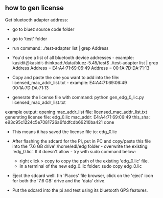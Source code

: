 how to gen license
------------------

Get bluetooth adapter address:
- go to bluez source code folder
- go to 'test' folder
- run command:
./test-adapter list | grep Address
- You'd see a list of all bluetooth device addresses - example:
kasidit@kasidit-thinkpad:/data/bluez-5.45/test$ ./test-adapter list | grep Address
    Address = E4:A4:71:69:06:49
    Address = 00:1A:7D:DA:71:13
    
- Copy and paste the one you want to add into the file: licensed_mac_addr_list.txt - example:
E4:A4:71:69:06:49
00:1A:7D:DA:71:13

- generate the license file with command:
python gen_edg_0_lic.py licensed_mac_addr_list.txt

example output:
opening mac_addr_list file:  licensed_mac_addr_list.txt
generating license file: edg_0.lic
mac_addr: E4:A4:71:69:06:49
this_sha: e93c95c1224c5e7081726a6fddfcdb69210ba421
done

- This means it has saved the license file to: edg_0.lic

- After flashing the sdcard for the Pi, put in PC and copy/paste this file into the '7.6 GB drive':/home/edl/edg folder - overwrite the existing 'edg_0.lic'. If it doesn't allow - try with sudo command below:
  - right click > copy to copy the path of the existing 'edg_0.lic' file.
  - in a terminal of the new edg_0.lic folder:
  sudo copy edg_0.lic <paste>

- Eject the sdcard well. (In 'Places' file browser, click on the 'eject' icon for both the '7.6 GB' drive and the 'data' drive.

- Put the sdcard into the pi and test using its bluetooth GPS features.